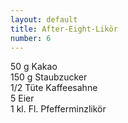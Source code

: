 ```yaml
---
layout: default
title: After-Eight-Likör
number: 6
---
```


50 g Kakao  
150 g Staubzucker  
1/2 Tüte Kaffeesahne  
5 Eier  
1 kl. Fl. Pfefferminzlikör
